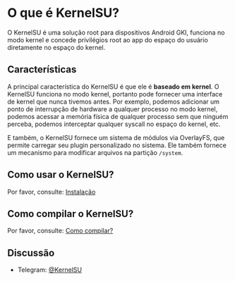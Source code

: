 # O que é KernelSU?

O KernelSU é uma solução root para dispositivos Android GKI, funciona no modo kernel e concede privilégios root ao app do espaço do usuário diretamente no espaço do kernel.

## Características

A principal característica do KernelSU é que ele é **baseado em kernel**. O KernelSU funciona no modo kernel, portanto pode fornecer uma interface de kernel que nunca tivemos antes. Por exemplo, podemos adicionar um ponto de interrupção de hardware a qualquer processo no modo kernel, podemos acessar a memória física de qualquer processo sem que ninguém perceba, podemos interceptar qualquer syscall no espaço do kernel, etc.

E também, o KernelSU fornece um sistema de módulos via OverlayFS, que permite carregar seu plugin personalizado no sistema. Ele também fornece um mecanismo para modificar arquivos na partição `/system`.

## Como usar o KernelSU?

Por favor, consulte: [Instalação](installation)

## Como compilar o KernelSU?

Por favor, consulte: [Como compilar?](how-to-build)

## Discussão

- Telegram: [@KernelSU](https://t.me/KernelSU)
